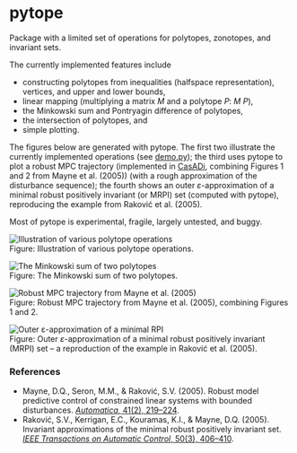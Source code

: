 # pytope
Package with a limited set of operations for polytopes, zonotopes, and invariant sets.

The currently implemented features include 
* constructing polytopes from inequalities (halfspace representation), vertices, and upper and lower bounds, 
* linear mapping (multiplying a matrix *M* and a polytope *P*: *M P*), 
* the Minkowski sum and Pontryagin difference of polytopes, 
* the intersection of polytopes, and
* simple plotting. 

The figures below are generated with pytope. 
The first two illustrate the currently implemented operations (see [demo.py](https://github.com/heirung/pytope/blob/master/pytope/demo.py)); 
the third uses pytope to plot a robust MPC trajectory (implemented in [CasADi](https://github.com/casadi), combining Figures 1 and 2 from Mayne et al. (2005)) (with a rough approximation of the disturbance sequence); 
the fourth shows an outer *&epsilon;*-approximation of a minimal robust positively invariant (or MRPI) set (computed with pytope), reproducing the example from Raković et al. (2005).  

Most of pytope is experimental, fragile, largely untested, and buggy.

![Illustration of various polytope operations](https://raw.githubusercontent.com/heirung/pytope/master/docs/various_operations.svg)  
Figure: Illustration of various polytope operations.

![The Minkowski sum of two polytopes](https://raw.githubusercontent.com/heirung/pytope/master/docs/minkowski_sum.svg)  
Figure: The Minkowski sum of two polytopes.

![Robust MPC trajectory from Mayne et al. (2005)](https://raw.githubusercontent.com/heirung/pytope/master/docs/Mayne_2005.svg)  
Figure: Robust MPC trajectory from Mayne et al. (2005), combining Figures 1 and 2.

![Outer *&epsilon;*-approximation of a minimal RPI](https://raw.githubusercontent.com/heirung/pytope/master/docs/Rakovic_2005.svg)  
Figure: Outer *&epsilon;*-approximation of a minimal robust positively invariant (MRPI) set – a reproduction of the example in Raković et al. (2005).

### References
* Mayne, D.Q., Seron, M.M., & Raković, S.V. (2005). 
Robust model predictive control of constrained linear systems with bounded disturbances. 
[*Automatica*, 41(2), 219–224](https://doi.org/10.1016/j.automatica.2004.08.019).
* Raković, S.V., Kerrigan, E.C., Kouramas, K.I., & Mayne, D.Q. (2005). 
Invariant approximations of the minimal robust positively invariant set. 
[*IEEE Transactions on Automatic Control*, 50(3), 406–410](https://doi.org/10.1109/TAC.2005.843854).